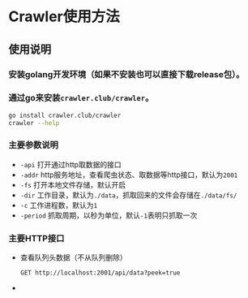 # Crawler使用方法

## 使用说明

### 安装golang开发环境（如果不安装也可以直接下载release包）。

### 通过go来安装`crawler.club/crawler`。

```sh
go install crawler.club/crawler
crawler --help
```

### 主要参数说明
* `-api` 打开通过http取数据的接口
* `-addr` http服务地址，查看爬虫状态、取数据等http接口，默认为`2001`
* `-fs` 打开本地文件存储，默认开启
* `-dir` 工作目录，默认为`./data`，抓取回来的文件会存储在`./data/fs/`
* `-c` 工作进程数，默认为`1`
* `-period` 抓取周期，以秒为单位，默认`-1`表明只抓取一次

### 主要HTTP接口
* 查看队列头数据（不从队列删除）
    ```
    GET http://localhost:2001/api/data?peek=true
    ```
* 